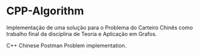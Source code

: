 # CPP-Algorithm
Implementação de uma solução para o Problema do Carteiro Chinês como trabalho final da disciplina de Teoria e Aplicação em Grafos.

C++ Chinese Postman Problem implementation.
